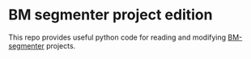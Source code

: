 # BM segmenter project edition

This repo provides useful python code for reading and modifying [BM-segmenter](https://github.com/jokteur/BM-Segmenter) projects.